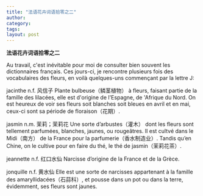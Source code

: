 ```yaml
---
title: "法语花卉词语拾零之二"
author:
category: 
tags: 
layout: post
---
```

<a href="/fayu/node/90"></a><strong>法语花卉词语拾零之二</strong>

Au travail, c'est inévitable pour moi de consulter bien souvent les dictionnaires français. Ces jours-ci, je rencontre plusieurs fois des vocabulaires des fleurs, en voilà quelques-uns commençant par la lettre J:

jacinthe n.f. 风信子
Plante bulbeuse（鳞茎植物） à fleurs, faisant partie de la famille des lilacées, elle est d'origine de l'Espagne, de 'Afrique du Nord. On est heureux de voir ses fleurs soit blanches soit bleues en avril et en mai, ceux-ci sont sa période de floraison（花期）.

jasmin n.m.  茉莉；茉莉花
Une sorte d’arbustes（灌木） dont les fleurs sont tellement parfumées, blanches, jaunes, ou rougeâtres. Il est cultvé dans le Midi（南方） de la France pour la parfumerie（香水制造业）. Tandis qu’en Chine, on le cultive pour en faire du thé, le thé de jasmin（茉莉花茶）. 

jeannette n.f. 红口水仙
Narcisse d’origine de la France et de la Grèce.

jonquille n.f. 黄水仙
Elle est une sorte de narcisses appartenant à la famille des amaryllidacées（石蒜科）, et pousse dans un pot ou dans la terre, évidemment, ses fleurs sont jaunes.

